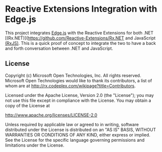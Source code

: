 # Reactive Extensions Integration with Edge.js

This project integrates [Edge.js](https://github.com/tjanczuk/edge) with the Reactive Extensions for both .NET [(Rx.NET)](https://github.com/Reactive-Extensions/Rx.NET and JavaScript [(RxJS)](https://github.com/Reactive-Extensions/RxJS).  This is a quick proof of concept to integrate the two to have a back and forth conversation between .NET and JavaScript.

## License ##

Copyright (c) Microsoft Open Technologies, Inc.  All rights reserved.
Microsoft Open Technologies would like to thank its contributors, a list
of whom are at http://rx.codeplex.com/wikipage?title=Contributors.

Licensed under the Apache License, Version 2.0 (the "License"); you
may not use this file except in compliance with the License. You may
obtain a copy of the License at

http://www.apache.org/licenses/LICENSE-2.0

Unless required by applicable law or agreed to in writing, software
distributed under the License is distributed on an "AS IS" BASIS,
WITHOUT WARRANTIES OR CONDITIONS OF ANY KIND, either express or
implied. See the License for the specific language governing permissions
and limitations under the License.
